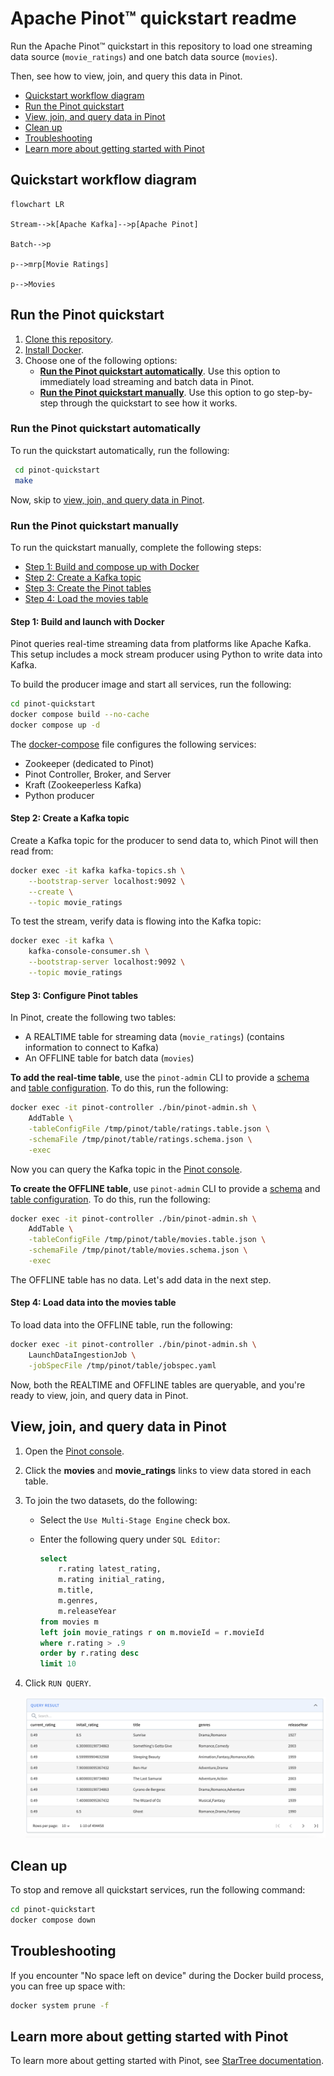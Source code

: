 # Apache Pinot™ quickstart readme

Run the Apache Pinot™ quickstart in this repository to load one streaming data source (`movie_ratings`) and one batch data source (`movies`). 

Then, see how to view, join, and query this data in Pinot.

  - [Quickstart workflow diagram](#quickstart-workflow-diagram)
  - [Run the Pinot quickstart](#run-the-pinot-quickstart)
  - [View, join, and query data in Pinot](#view-join-and-query-data-in-pinot)
  - [Clean up](#clean-up)
  - [Troubleshooting](#troubleshooting)
  - [Learn more about getting started with Pinot](#learn-more-about-getting-started-with-pinot)
 
## Quickstart workflow diagram

```mermaid
flowchart LR

Stream-->k[Apache Kafka]-->p[Apache Pinot]

Batch-->p

p-->mrp[Movie Ratings]

p-->Movies
```

## Run the Pinot quickstart

1. [Clone this repository](https://docs.github.com/en/repositories/creating-and-managing-repositories/cloning-a-repository).
2. [Install Docker](https://docs.docker.com/get-docker/). 
3. Choose one of the following options:
   - [**Run the Pinot quickstart automatically**](#run-the-pinot-quickstart-automatically). Use this option to immediately load streaming and batch data in Pinot.
   - [**Run the Pinot quickstart manually**](#run-the-pinot-quickstart-manually). Use this option to go step-by-step through the quickstart to see how it works.

### Run the Pinot quickstart automatically

To run the quickstart automatically, run the following:

```bash
 cd pinot-quickstart
 make
```

Now, skip to [view, join, and query data in Pinot](#view-join-and-query-data-in-pinot).

### Run the Pinot quickstart manually

To run the quickstart manually, complete the following steps:
- [Step 1: Build and compose up with Docker](#step-1-build-and-compose-up-with-docker)
- [Step 2: Create a Kafka topic](#step-2-create-a-kafka-topic)
- [Step 3: Create the Pinot tables](#step-3-create-the-pinot-tables)
- [Step 4: Load the movies table](#step-4-load-the-movies-table)

#### Step 1: Build and launch with Docker

Pinot queries real-time streaming data from platforms like Apache Kafka.
This setup includes a mock stream producer using Python to write data into Kafka.

To build the producer image and start all services, run the following:

```bash
cd pinot-quickstart
docker compose build --no-cache
docker compose up -d
```

The [docker-compose](./docker-compose.yml) file configures the following services:

- Zookeeper (dedicated to Pinot)
- Pinot Controller, Broker, and Server
- Kraft (Zookeeperless Kafka)
- Python producer

#### Step 2: Create a Kafka topic

Create a Kafka topic for the producer to send data to, which Pinot will then read from:

```bash
docker exec -it kafka kafka-topics.sh \
    --bootstrap-server localhost:9092 \
    --create \
    --topic movie_ratings
```

To test the stream, verify data is flowing into the Kafka topic:

```bash
docker exec -it kafka \
    kafka-console-consumer.sh \
    --bootstrap-server localhost:9092 \
    --topic movie_ratings
```

#### Step 3: Configure Pinot tables

In Pinot, create the following two tables:

- A REALTIME table for streaming data (`movie_ratings`) (contains information to connect to Kafka)
- An OFFLINE table for batch data (`movies`)

**To add the real-time table**, use the `pinot-admin` CLI to provide a [schema](./table/ratings.schema.json) 
and [table configuration](./table/ratings.table.json). To do this, run the following:

```bash
docker exec -it pinot-controller ./bin/pinot-admin.sh \
    AddTable \
    -tableConfigFile /tmp/pinot/table/ratings.table.json \
    -schemaFile /tmp/pinot/table/ratings.schema.json \
    -exec
```

Now you can query the Kafka topic in the [Pinot console](http://localhost:9000/#/query?query=select+*+from+movie_ratings+limit+10&tracing=false&useMSE=false).

**To create the OFFLINE table**, use `pinot-admin` CLI to provide a [schema](table/movies.schema.json)
and [table configuration](table/movies.table.json). To do this, run the following:

```bash
docker exec -it pinot-controller ./bin/pinot-admin.sh \
    AddTable \
    -tableConfigFile /tmp/pinot/table/movies.table.json \
    -schemaFile /tmp/pinot/table/movies.schema.json \
    -exec
```

The OFFLINE table has no data. Let's add data in the next step.

#### Step 4: Load data into the movies table

To load data into the OFFLINE table, run the following:

```bash
docker exec -it pinot-controller ./bin/pinot-admin.sh \
    LaunchDataIngestionJob \
    -jobSpecFile /tmp/pinot/table/jobspec.yaml
```
Now, both the REALTIME and OFFLINE tables are queryable, and you're ready to view, join, and query data in Pinot.

## View, join, and query data in Pinot

1. Open the [Pinot console](http://localhost:9000/#/query). 
2. Click the **movies** and **movie_ratings** links to view data stored in each table. 
3. To join the two datasets, do the following:
   - Select the `Use Multi-Stage Engine` check box.
   - Enter the following query under `SQL Editor`:

        ```sql
        select 
            r.rating latest_rating, 
            m.rating initial_rating, 
            m.title, 
            m.genres, 
            m.releaseYear 
        from movies m
        left join movie_ratings r on m.movieId = r.movieId
        where r.rating > .9
        order by r.rating desc
        limit 10

        ```

4. Click `RUN QUERY`.

    ![alt](./images/results.png)

## Clean up

To stop and remove all quickstart services, run the following command:

```bash
cd pinot-quickstart
docker compose down
```

## Troubleshooting

If you encounter "No space left on device" during the Docker build process, you can free up space with:

```bash
docker system prune -f
```

## Learn more about getting started with Pinot

To learn more about getting started with Pinot, see [StarTree documentation](https://dev.startree.ai/docs/pinot/getting-started/quick-start).

